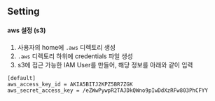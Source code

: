 ## Setting
#### aws 설정 (s3)
1. 사용자의 home에 `.aws` 디렉토리 생성
2. `.aws` 디렉토리 하위에 credentials 파일 생성
3. s3에 접근 가능한 IAM User를 만들어, 해당 정보를 아래와 같이 입력
```
[default]
aws_access_key_id = AKIA5BITJ2KPZ5BR7ZGK
aws_secret_access_key = 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
```